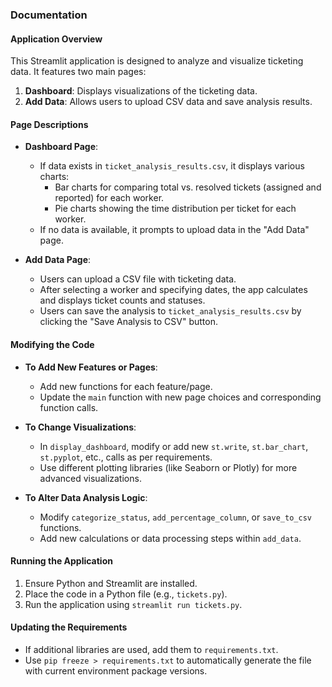 ### Documentation

#### Application Overview

This Streamlit application is designed to analyze and visualize ticketing data. It features two main pages:

1. **Dashboard**: Displays visualizations of the ticketing data.
2. **Add Data**: Allows users to upload CSV data and save analysis results.

#### Page Descriptions

- **Dashboard Page**:
  - If data exists in `ticket_analysis_results.csv`, it displays various charts:
    - Bar charts for comparing total vs. resolved tickets (assigned and reported) for each worker.
    - Pie charts showing the time distribution per ticket for each worker.
  - If no data is available, it prompts to upload data in the "Add Data" page.

- **Add Data Page**:
  - Users can upload a CSV file with ticketing data.
  - After selecting a worker and specifying dates, the app calculates and displays ticket counts and statuses.
  - Users can save the analysis to `ticket_analysis_results.csv` by clicking the "Save Analysis to CSV" button.

#### Modifying the Code

- **To Add New Features or Pages**:
  - Add new functions for each feature/page.
  - Update the `main` function with new page choices and corresponding function calls.

- **To Change Visualizations**:
  - In `display_dashboard`, modify or add new `st.write`, `st.bar_chart`, `st.pyplot`, etc., calls as per requirements.
  - Use different plotting libraries (like Seaborn or Plotly) for more advanced visualizations.

- **To Alter Data Analysis Logic**:
  - Modify `categorize_status`, `add_percentage_column`, or `save_to_csv` functions.
  - Add new calculations or data processing steps within `add_data`.

#### Running the Application

1. Ensure Python and Streamlit are installed.
2. Place the code in a Python file (e.g., `tickets.py`).
3. Run the application using `streamlit run tickets.py`.

#### Updating the Requirements

- If additional libraries are used, add them to `requirements.txt`.
- Use `pip freeze > requirements.txt` to automatically generate the file with current environment package versions.


